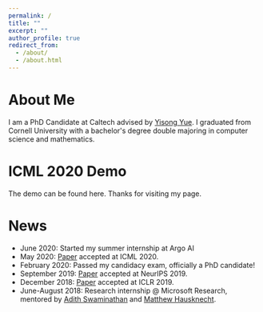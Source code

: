 ```yaml
---
permalink: /
title: ""
excerpt: ""
author_profile: true
redirect_from: 
  - /about/
  - /about.html
---
```


# About Me

I am a PhD Candidate at Caltech advised by [Yisong Yue](http://www.yisongyue.com/). I graduated from Cornell University with a bachelor's degree double majoring in computer science and mathematics. 

# ICML 2020 Demo

The demo can be found here. Thanks for visiting my page.

# News
* June 2020: Started my summer internship at Argo AI
* May 2020: [Paper](https://arxiv.org/abs/1910.01179) accepted at ICML 2020.
* February 2020: Passed my candidacy exam, officially a PhD candidate!
* September 2019: [Paper](https://arxiv.org/abs/1901.10946) accepted at NeurIPS 2019.
* December 2018: [Paper](https://arxiv.org/abs/1803.07612) accepted at ICLR 2019.
* June-August 2018: Research internship @ Microsoft Research, mentored by [Adith Swaminathan](https://www.microsoft.com/en-us/research/people/adswamin/) and [Matthew Hausknecht](https://www.microsoft.com/en-us/research/people/mahauskn/).
 

